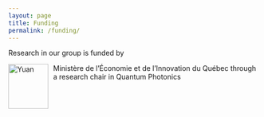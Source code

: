 ```yaml
---
layout: page
title: Funding 
permalink: /funding/
---
```


Research in our group is funded by

<img src="https://github.com/polyquantique/polyquantique.github.io/raw/master/assets/images/quebec.svg"
     alt="Yuan"
     width="80" 
     height="90"
     style="float: left; margin-right: 10px;" /> Ministère de l’Économie et de l’Innovation du Québec through a research chair in Quantum Photonics


